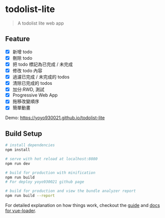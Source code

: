 # todolist-lite

> A todolist lite web app

## Feature
- [x] 新增 todo
- [x] 刪除 todo
- [x] 把 todo 標記為已完成 / 未完成
- [x] 修改 todo 內容
- [x] 過濾已完成 / 未完成的 todos
- [x] 清除已完成的 todos
- [x] 加分:RWD, 測試
- [x] Progressive Web App
- [x] 拖移改變順序
- [x] 簡單動畫

Demo:  https://yoyo930021.github.io/todolist-lite

## Build Setup

``` bash
# install dependencies
npm install

# serve with hot reload at localhost:8080
npm run dev

# build for production with minification
npm run build
# For deploy yoyo930021 github page

# build for production and view the bundle analyzer report
npm run build --report
```

For detailed explanation on how things work, checkout the [guide](http://vuejs-templates.github.io/webpack/) and [docs for vue-loader](http://vuejs.github.io/vue-loader).
